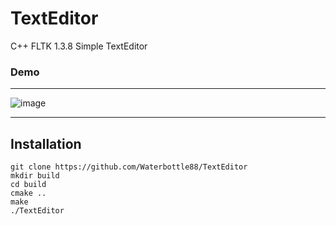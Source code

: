 # TextEditor
C++ FLTK 1.3.8 Simple TextEditor 

### Demo

**************

![image](https://github.com/Waterbottle88/TextEditor/assets/58345513/188eaa89-5e76-4f72-bb26-8e5f37a53c72)

**************


## Installation 

```
git clone https://github.com/Waterbottle88/TextEditor
mkdir build
cd build
cmake ..
make
./TextEditor
```



